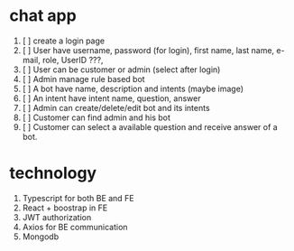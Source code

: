 # chat app

1. [ ] create a login page
2. [ ] User have username, password (for login), first name, last name, e-mail, role, UserID ???, 
3. [ ] User can be customer or admin (select after login)
4. [ ] Admin manage rule based bot
5. [ ] A bot have name, description and intents (maybe image)
6. [ ] An intent have intent name, question, answer
7. [ ] Admin can create/delete/edit bot and its intents
8. [ ] Customer can find admin and his bot
9. [ ] Customer can select a available question and receive answer of a bot.

# technology

1. Typescript for both BE and FE
2. React + boostrap in FE
3. JWT authorization
4. Axios for BE communication
5. Mongodb